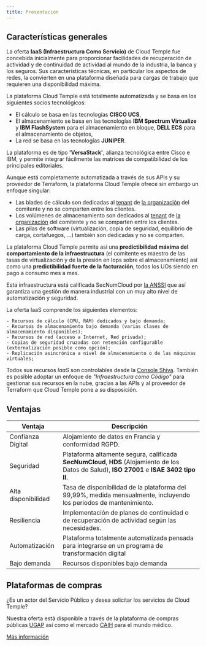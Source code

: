 ```yaml
---
title: Presentación
---
```


## Características generales

La oferta __IaaS (Infraestructura Como Servicio)__ de Cloud Temple fue concebida inicialmente para proporcionar facilidades de recuperación de actividad y de continuidad de actividad al mundo de la industria, la banca y los seguros.
Sus características técnicas, en particular los aspectos de redes, la convierten en una plataforma diseñada para cargas de trabajo que requieren una disponibilidad máxima.

La plataforma Cloud Temple está totalmente automatizada y se basa en los siguientes socios tecnológicos:

- El cálculo se basa en las tecnologías __CISCO UCS__,
- El almacenamiento se basa en las tecnologías __IBM Spectrum Virtualize__ y __IBM FlashSystem__ para el almacenamiento en bloque, __DELL ECS__ para el almacenamiento de objetos,
- La red se basa en las tecnologías __JUNIPER__.

La plataforma es de tipo __'VersaStack'__, alianza tecnológica entre Cisco e IBM, y permite integrar fácilmente las matrices de compatibilidad de los principales editoriales.

Aunque está completamente automatizada a través de sus APIs y su proveedor de Terraform, la plataforma Cloud Temple ofrece sin embargo un enfoque singular:

- Las blades de cálculo son dedicadas al [tenant](../console/tenants.md) de [la organización](../console/organisations.md) del comitente y no se comparten entre los clientes.
- Los volúmenes de almacenamiento son dedicados al [tenant](../console/tenants.md) de [la organización](../console/organisations.md) del comitente y no se comparten entre los clientes.
- Las pilas de software (virtualización, copia de seguridad, equilibrio de carga, cortafuegos, ...) también son dedicadas y no se comparten.

La plataforma Cloud Temple permite así una __predictibilidad máxima del comportamiento de la infraestructura__ (el comitente es maestro de las tasas de virtualización y de la presión en Iops sobre el almacenamiento) así como una __predictibilidad fuerte de la facturación__, todos los UOs siendo en pago a consumo mes a mes.

Esta infraestructura está calificada SecNumCloud por [la ANSSI](https://www.ssi.gouv.fr/) que así garantiza una gestión de manera industrial con un muy alto nivel de automatización y seguridad.

La oferta IaaS comprende los siguientes elementos:

    - Recursos de cálculo (CPU, RAM) dedicados y bajo demanda;
    - Recursos de almacenamiento bajo demanda (varias clases de almacenamiento disponibles);
    - Recursos de red (acceso a Internet, Red privada);
    - Copias de seguridad cruzadas con retención configurable (externalización posible como opción);
    - Replicación asincrónica a nivel de almacenamiento o de las máquinas virtuales;

Todos sus recursos _IaaS_ son controlables desde la [Console Shiva](../console/console.md).
También es posible adoptar un enfoque de *"Infraestructura como Código"* para gestionar sus recursos en la nube, gracias a las APIs y al proveedor de Terraform que Cloud Temple pone a su disposición.


## Ventajas
| Ventaja              | Descripción                                                                                                                                    |
|----------------------|------------------------------------------------------------------------------------------------------------------------------------------------|
| Confianza Digital    | Alojamiento de datos en Francia y conformidad RGPD.                                                                                            |
| Seguridad            | Plataforma altamente segura, calificada __SecNumCloud__, __HDS__ (Alojamiento de los Datos de Salud), __ISO 27001__ e __ISAE 3402 tipo II__.   |
| Alta disponibilidad  | Tasa de disponibilidad de la plataforma del 99,99%, medida mensualmente, incluyendo los periodos de mantenimiento.                             |
| Resiliencia          | Implementación de planes de continuidad o de recuperación de actividad según las necesidades.                                                   |
| Automatización       | Plataforma totalmente automatizada pensada para integrarse en un programa de transformación digital                                            |
| Bajo demanda         | Recursos disponibles bajo demanda                                                                                                              |


## Plataformas de compras

¿Es un actor del Servicio Público y desea solicitar los servicios de Cloud Temple?

Nuestra oferta está disponible a través de la plataforma de compras públicas [UGAP](https://cloudtour.capgemini.fr/partenaires/cloud-temple) así como el mercado [CAIH](https://www.caih-sante.org) para el mundo médico.

[Más información](https://www.cloud-temple.com/cloud-souverain-disponible-via-lugap/)


